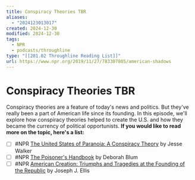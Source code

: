 ```yaml
---
title: Conspiracy Theories TBR
aliases:
  - "2024123013017"
created: 2024-12-30
modified: 2024-12-30
tags:
  - NPR
  - podcasts/throughline
type: "[[201.02 Throughline Reading List]]"
url: https://www.npr.org/2019/11/27/783307805/american-shadows
---
```

# Conspiracy Theories TBR
Conspiracy theories are a feature of today's news and politics. But they've really been a part of American life since its founding. In this episode, we'll explore how conspiracy theories helped to create the U.S. and how they became the currency of political opportunists.
**If you would like to read more on the topic, here's a list:**

- [ ] #NPR [The United States of Paranoia: A Conspiracy Theory](https://www.goodreads.com/book/show/17331306-the-united-states-of-paranoia) by Jesse Walker
- [ ] #NPR [The Poisoner's Handbook](https://www.goodreads.com/book/show/7054123-the-poisoner-s-handbook?from_search=true) by Deborah Blum
- [ ] #NPR [American Creation: Triumphs and Tragedies at the Founding of the Republic](https://www.goodreads.com/book/show/196717.American_Creation) by Joseph J. Ellis
